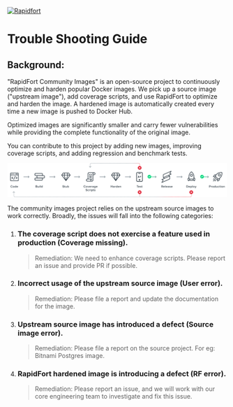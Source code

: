 [![Rapidfort](https://assets.website-files.com/6102f7f1589f985b19197b3d/61082629d82d1361e5835b58_rapidfort_logo-new.svg)](https://rapidfort.com) 

# Trouble Shooting Guide

## Background: 
"RapidFort Community Images" is an open-source project to continuously optimize and harden popular Docker images. We pick up a source image ("upstream image"), add coverage scripts, and use RapidFort to optimize and harden the image. A hardened image is automatically created every time a new image is pushed to Docker Hub.


Optimized images are significantly smaller and carry fewer vulnerabilities while providing the complete functionality of the original image.

You can contribute to this project by adding new images, improving coverage scripts, and adding regression and benchmark tests.

![Demo](contrib/coverage.png)

The community images project relies on the upstream source images to work correctly. Broadly, the issues will fall into the following categories:


1. ### The coverage script does not exercise a feature used in production (Coverage missing).
    > Remediation: We need to enhance coverage scripts. Please report an issue and provide PR if possible.

1. ### Incorrect usage of the upstream source image (User error).
    > Remediation: Please file a report and update the documentation for the image.

1. ### Upstream source image has introduced a defect (Source image error).
    > Remediation: Please file a report on the source project. For eg: Bitnami Postgres image.

1. ### RapidFort hardened image is introducing a defect (RF error).
    > Remediation: Please report an issue, and we will work with our core engineering team to investigate and fix this issue.
